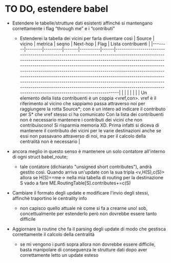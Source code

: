 # TO DO, estendere babel

- Estendere le tabelle/strutture dati esistenti affinché si mantengano correttamente i flag “through me” e i “contributi”
  - Estenderei la tabella dei vicini per farla diventare così
| Source | vicino | metrica | seqno | Next-hop | Flag | Lista contribuenti                                                                                                                                                                                                                                                                                                                                                                                                                                                                                                                                                               |
|--------|--------|---------|-------|----------|------|----------------------------------------------------------------------------------------------------------------------------------------------------------------------------------------------------------------------------------------------------------------------------------------------------------------------------------------------------------------------------------------------------------------------------------------------------------------------------------------------------------------------------------------------------------------------------------|
|        |        |         |       |          |      | Un elemento della lista contribuenti è un coppia <vref,con>. vref è il riferimento al vicino che sappiamo passa attraverso noi per raggiungere la rotta Source*; con è un intero ad indicare il contributo per S* che vref stesso ci ha comunicato  Con la lista dei contribuenti non è necessario mantenere i contributi dei vicini che non contribuiscono! Si risparmia memoria XD. Prima infatti si diceva di mantenere il contributo dei vicini per le varie destinazioni anche se essi non passavano attraverso di noi, ma per il calcolo della centralità non è necessario |
- ancora meglio in questo senso è mantenere un solo contatore all'interno di ogni struct babel_route;
  - tale contatore (dichiarato "unsigned short contributes"), andrà gestito così. Quando arriva un'update con la  sua tripla <v,H(S),c(S)> allora se H(S)==me-> nella mia tabella di routing per la destinazione S vado a fare
  ME.RoutingTable[S].contributes+=c(S)


- Cambiare il formato degli update e modificare l'invio degli stessi, affinchè traportino le centrality info
  - non capisco quello attuale nè come si fa a crearne uno! sob, concettualmente per estenderlo però non dovrebbe essere tanto difficile
- Aggiornare la routine che fa il parsing degli update di modo che gestisca correttamente il calcolo della centralità
  - se mi vengono i punti sopra allora non dovrebbe essere difficile, basta manipolare di conseguenza le strutture dati dopo aver correttamente letto un update esteso
